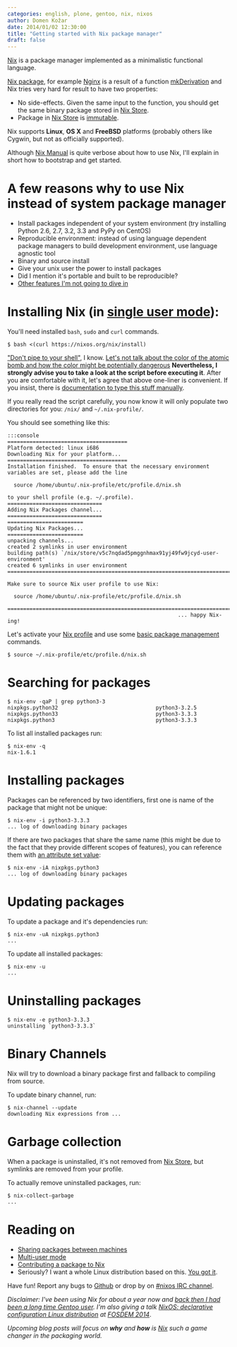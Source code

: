 ```yaml
---
categories: english, plone, gentoo, nix, nixos
author: Domen Kožar
date: 2014/01/02 12:30:00
title: "Getting started with Nix package manager"
draft: false
---
```


[Nix](http://nixos.org/nix/) is a package manager implemented as a minimalistic functional
language. 

[Nix package](https://github.com/nixos/nixpkgs), for example
[Nginx](https://github.com/NixOS/nixpkgs/blob/master/pkgs/servers/http/nginx/default.nix#L39)
is a result of a function [mkDerivation](http://nixos.org/nix/manual/#ssec-derivation) and 
Nix tries very hard for result to have two properties:

- No side-effects. Given the same input to the function, you should get the same binary package stored in [Nix Store](http://nixos.org/nix/manual/#idp26825824).
- Package in [Nix Store](http://nixos.org/nix/manual/#idp26825824) is [immutable](http://en.wikipedia.org/wiki/Immutable_object).

Nix supports **Linux**, **OS X** and **FreeBSD** platforms (probably others like Cygwin,
 but not as officially supported).

Although [Nix Manual](http://nixos.org/nix/manual) is quite verbose about how to use Nix,
I'll explain in short how to bootstrap and get started.


# A few reasons why to use Nix instead of system package manager

- Install packages independent of your system environment (try installing Python 2.6, 2.7, 3.2, 3.3 and PyPy on CentOS)
- Reproducible environment: instead of using language dependent package managers to build development
  environment, use language agnostic tool
- Binary and source install
- Give your unix user the power to install packages
- Did I mention it's portable and built to be reproducible?
- [Other features I'm not going to dive in](http://nixos.org/nix/)


# Installing Nix (in [single user mode](http://nixos.org/nix/manual/#idp24312864)):

You'll need installed `bash`, `sudo` and `curl` commands.

    $ bash <(curl https://nixos.org/nix/install)

["Don't pipe to your shell"](http://www.reddit.com/r/programming/comments/1pnkxs/dont_pipe_to_your_shell/cd6emwl),
I know. [Let's not talk about the color of the atomic bomb and how the color might be potentially dangerous](http://www.reddit.com/r/programming/comments/1pnkxs/dont_pipe_to_your_shell/cd6emwl)
**Nevertheless, I strongly advise you to take a look at the script before executing it**.
After you are comfortable with it, let's agree that above one-liner is convenient. If you insist, there is
[documentation to type this stuff manually](http://nixos.org/nix/manual/#idp24454512).

If you really read the script carefully, you now know it will only populate two directories
for you: `/nix/` and `~/.nix-profile/`. 

You should see something like this:

    :::console
    ======================================
    Platform detected: linux i686
    Downloading Nix for your platform...
    ======================================
    Installation finished.  To ensure that the necessary environment
    variables are set, please add the line
  
      source /home/ubuntu/.nix-profile/etc/profile.d/nix.sh
  
    to your shell profile (e.g. ~/.profile).
    ==============================
    Adding Nix Packages channel...
    ==============================
    ========================
    Updating Nix Packages...
    ========================
    unpacking channels...
    created 2 symlinks in user environment
    building path(s) `/nix/store/v5c7nqdad5pmggnhmax91yj49fw9jcyd-user-environment'
    created 6 symlinks in user environment
    ========================================================================
  
    Make sure to source Nix user profile to use Nix:
  
      source /home/ubuntu/.nix-profile/etc/profile.d/nix.sh
  
    ========================================================================
                                                          ... happy Nix-ing!


Let's activate your [Nix profile](http://nixos.org/nix/manual/#sec-profiles) and use some
[basic package management](http://nixos.org/nix/manual/#idp24589920) commands.

    $ source ~/.nix-profile/etc/profile.d/nix.sh

# Searching for packages

    $ nix-env -qaP | grep python3-3
    nixpkgs.python32                               python3-3.2.5
    nixpkgs.python33                               python3-3.3.3
    nixpkgs.python3                                python3-3.3.3

To list all installed packages run:

    $ nix-env -q
    nix-1.6.1

# Installing packages

Packages can be referenced by two identifiers, first one is name of the package that might not be unique:

    $ nix-env -i python3-3.3.3
    ... log of downloading binary packages

If there are two packages that share the same name (this might be due to the fact that they provide different scopes of features),
you can reference them with [an attribute set value](http://nixos.org/nix/manual/#ssec-values):

    $ nix-env -iA nixpkgs.python3
    ... log of downloading binary packages

# Updating packages

To update a package and it's dependencies run:

    $ nix-env -uA nixpkgs.python3
    ...

To update all installed packages:
 
    $ nix-env -u
    ...

# Uninstalling packages

    $ nix-env -e python3-3.3.3
    uninstalling `python3-3.3.3`

# Binary Channels

Nix will try to download a binary package first and fallback to compiling from source.

To update binary channel, run:

    $ nix-channel --update
    downloading Nix expressions from ...

# Garbage collection

When a package is uninstalled, it's not removed from [Nix Store](http://nixos.org/nix/manual/#idp26825824),
but symlinks are removed from your profile.

To actually remove uninstalled packages, run:

    $ nix-collect-garbage
    ...

# Reading on

- [Sharing packages between machines](http://nixos.org/nix/manual/#sec-sharing-packages)
- [Multi-user mode](http://nixos.org/nix/manual/#ssec-multi-user)
- [Contributing a package to Nix](http://nixos.org/nixpkgs/manual/)
- Seriously? I want a whole Linux distribution based on this. [You got it](http://nixos.org/nixos/).

Have fun! Report any bugs to [Github](https://github.com/NixOS/nixpkgs/issues) or drop by on  [#nixos IRC channel](http://webchat.freenode.net?channels=%23nixos&uio=d4).

*Disclaimer: I've been using Nix for about a year now and
[back then I had been a long time Gentoo user](https://www.domenkozar.com/2013/07/20/9-years-of-linux-distributions/).
I'm also giving a talk [NixOS: declarative configuration Linux distribution](https://fosdem.org/2014/schedule/event/nixos_declarative_configuration_linux_distribution/) at [FOSDEM 2014](https://fosdem.org/)*.

*Upcoming blog posts will focus on **why** and **how** is [Nix](http://nixos.org/nix) such a game changer in the packaging world.*
